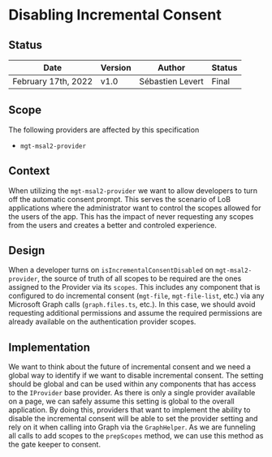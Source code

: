 # Disabling Incremental Consent

## Status

| Date                | Version | Author           | Status |
| ------------------- | ------- | ---------------- | ------ |
| February 17th, 2022 | v1.0    | Sébastien Levert | Final  |

## Scope

The following providers are affected by this specification

- `mgt-msal2-provider`

## Context

When utilizing the `mgt-msal2-provider` we want to allow developers to turn off the automatic consent prompt. This serves the scenario of LoB applications where the administrator want to control the scopes allowed for the users of the app. This has the impact of never requesting any scopes from the users and creates a better and controled experience.

## Design

When a developer turns on `isIncrementalConsentDisabled` on `mgt-msal2-provider`, the source of truth of all scopes to be required are the ones assigned to the Provider via its `scopes`. This includes any component that is configured to do incremental consent (`mgt-file`, `mgt-file-list`, etc.) via any Microsoft Graph calls (`graph.files.ts`, etc.). In this case, we should avoid requesting additional permissions and assume the required permissions are already available on the authentication provider scopes. 

## Implementation

We want to think about the future of incremental consent and we need a global way to identify if we want to disable incremental consent. The setting should be global and can be used within any components that has access to the `IProvider` base provider. As there is only a single provider available on a page, we can safely assume this setting is global to the overall application. By doing this, providers that want to implement the ability to disable the incremental consent will be able to set the provider setting and rely on it when calling into Graph via the `GraphHelper`. As we are funneling all calls to add scopes to the `prepScopes` method, we can use this method as the gate keeper to consent.
